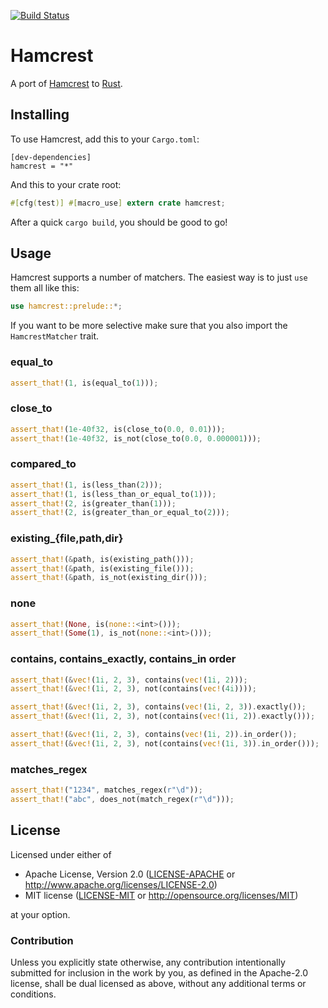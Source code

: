 [![Build Status](https://travis-ci.org/carllerche/hamcrest-rust.svg?branch=master)](https://travis-ci.org/carllerche/hamcrest-rust)

# Hamcrest

A port of [Hamcrest](http://hamcrest.org/) to [Rust](http://rust-lang.org).

## Installing

To use Hamcrest, add this to your `Cargo.toml`:

```
[dev-dependencies]
hamcrest = "*"
```

And this to your crate root:

``` rust
#[cfg(test)] #[macro_use] extern crate hamcrest;
```

After a quick `cargo build`, you should be good to go!

## Usage

Hamcrest supports a number of matchers. The easiest way is to just `use` them all like this:

``` rust
use hamcrest::prelude::*;
```

If you want to be more selective make sure that you also import the `HamcrestMatcher` trait.

### equal\_to

``` rust
assert_that!(1, is(equal_to(1)));
```

### close\_to

``` rust
assert_that!(1e-40f32, is(close_to(0.0, 0.01)));
assert_that!(1e-40f32, is_not(close_to(0.0, 0.000001)));
```

### compared\_to

``` rust
assert_that!(1, is(less_than(2)));
assert_that!(1, is(less_than_or_equal_to(1)));
assert_that!(2, is(greater_than(1)));
assert_that!(2, is(greater_than_or_equal_to(2)));
```

### existing\_{file,path,dir}

``` rust
assert_that!(&path, is(existing_path()));
assert_that!(&path, is(existing_file()));
assert_that!(&path, is_not(existing_dir()));
```

### none

``` rust
assert_that!(None, is(none::<int>()));
assert_that!(Some(1), is_not(none::<int>()));
```

### contains, contains\_exactly, contains\_in order

``` rust
assert_that!(&vec!(1i, 2, 3), contains(vec!(1i, 2)));
assert_that!(&vec!(1i, 2, 3), not(contains(vec!(4i))));

assert_that!(&vec!(1i, 2, 3), contains(vec!(1i, 2, 3)).exactly());
assert_that!(&vec!(1i, 2, 3), not(contains(vec!(1i, 2)).exactly()));

assert_that!(&vec!(1i, 2, 3), contains(vec!(1i, 2)).in_order());
assert_that!(&vec!(1i, 2, 3), not(contains(vec!(1i, 3)).in_order()));
```

### matches_regex

``` rust
assert_that!("1234", matches_regex(r"\d"));
assert_that!("abc", does_not(match_regex(r"\d")));
```

## License

Licensed under either of

 * Apache License, Version 2.0 ([LICENSE-APACHE](LICENSE-APACHE) or
   http://www.apache.org/licenses/LICENSE-2.0)
 * MIT license ([LICENSE-MIT](LICENSE-MIT) or http://opensource.org/licenses/MIT)

at your option.

### Contribution

Unless you explicitly state otherwise, any contribution intentionally submitted for inclusion in the
work by you, as defined in the Apache-2.0 license, shall be dual licensed as above, without any
additional terms or conditions.
